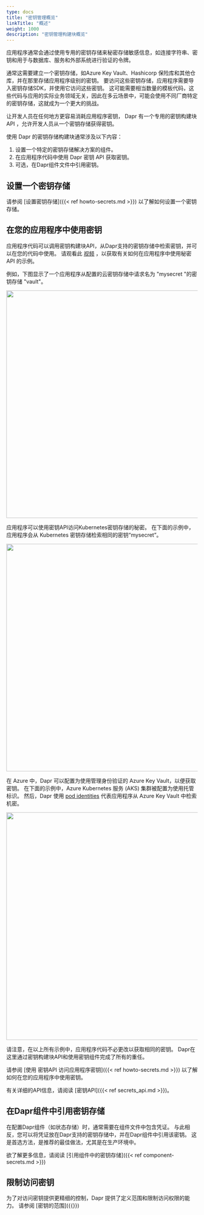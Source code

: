 ```yaml
---
type: docs
title: "密钥管理概览"
linkTitle: "概述"
weight: 1000
description: "密钥管理构建块概览"
---
```


应用程序通常会通过使用专用的密钥存储来秘密存储敏感信息，如连接字符串、密钥和用于与数据库、服务和外部系统进行验证的令牌。

通常这需要建立一个密钥存储，如Azure Key Vault、Hashicorp 保险库和其他仓库，并在那里存储应用程序级别的密钥。 要访问这些密钥存储，应用程序需要导入密钥存储SDK，并使用它访问这些密钥。 这可能需要相当数量的模板代码，这些代码与应用的实际业务领域无关，因此在多云场景中，可能会使用不同厂商特定的密钥存储，这就成为一个更大的挑战。

让开发人员在任何地方更容易消耗应用程序密钥， Dapr 有一个专用的密钥构建块 API ，允许开发人员从一个密钥存储获得密钥。

使用 Dapr 的密钥存储构建块通常涉及以下内容：
1. 设置一个特定的密钥存储解决方案的组件。
1. 在应用程序代码中使用 Dapr 密钥 API 获取密钥。
1. 可选，在Dapr组件文件中引用密钥。

## 设置一个密钥存储

请参阅 [设置密钥存储]({{< ref howto-secrets.md >}}) 以了解如何设置一个密钥存储。

## 在您的应用程序中使用密钥

应用程序代码可以调用密钥构建块API，从Dapr支持的密钥存储中检索密钥，并可以在您的代码中使用。 请观看此 [视频](https://www.bilibili.com/video/BV1QK4y1p7fn?p=9&t=1818) ，以获取有关如何在应用程序中使用秘密 API 的示例。

例如，下图显示了一个应用程序从配置的云密钥存储中请求名为 "mysecret "的密钥存储 "vault"。

<img src="/images/secrets-overview-cloud-stores.png" width=600>

应用程序可以使用密钥API访问Kubernetes密钥存储的秘密。 在下面的示例中，应用程序会从 Kubernetes 密钥存储检索相同的密钥“mysecret”。

<img src="/images/secrets-overview-kubernetes-store.png" width=600>

在 Azure 中，Dapr 可以配置为使用管理身份验证的 Azure Key Vault，以便获取密钥。 在下面的示例中，Azure Kubernetes 服务 (AKS) 集群被配置为使用托管标识。 然后，Dapr 使用 [pod identities](https://docs.microsoft.com/en-us/azure/aks/operator-best-practices-identity#use-pod-identities) 代表应用程序从 Azure Key Vault 中检索机密。

<img src="/images/secrets-overview-azure-aks-keyvault.png" width=600>

请注意，在以上所有示例中，应用程序代码不必更改以获取相同的密钥。 Dapr在这里通过密钥构建块API和使用密钥组件完成了所有的重任。

请参阅 [使用 密钥API 访问应用程序密钥]({{< ref howto-secrets.md >}}) 以了解如何在您的应用程序中使用密钥。

有关详细的API信息，请阅读 [密钥API]({{< ref secrets_api.md >}})。

## 在Dapr组件中引用密钥存储

在配置Dapr组件（如状态存储）时，通常需要在组件文件中包含凭证。 与此相反，您可以将凭证放在Dapr支持的密钥存储中，并在Dapr组件中引用该密钥。 这是首选方法，是推荐的最佳做法，尤其是在生产环境中。

欲了解更多信息，请阅读 [引用组件中的密钥存储]({{< ref component-secrets.md >}})

## 限制访问密钥

为了对访问密钥提供更精细的控制，Dapr 提供了定义范围和限制访问权限的能力。 请参阅 [密钥的范围]({{<ref secrets-scopes>}})


